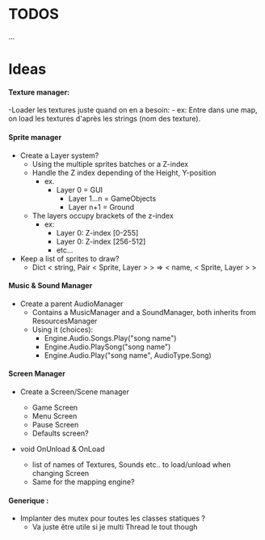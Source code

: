﻿
# TODOS

...

# Ideas

#### Texture manager:

-Loader les textures juste quand on en a besoin:
	- ex: Entre dans une map, on load les textures d'après les strings (nom des texture). 


#### Sprite manager
    
- Create a Layer system?
	- Using the multiple sprites batches or a Z-index
  	- Handle the Z index depending of the Height, Y-position
		- ex. 
			- Layer 0 = GUI 
		    	- Layer 1...n = GameObjects 
		    	- Layer n+1 = Ground
	- The layers occupy brackets of the z-index
		- ex: 
			- Layer 0: Z-index [0-255]
			- Layer 0: Z-index [256-512]
			- etc...
- Keep a list of sprites to draw?
	- Dict < string, Pair < Sprite, Layer > > => < name, < Sprite, Layer > >


#### Music & Sound Manager
- Create a parent AudioManager
	- Contains a MusicManager and a SoundManager, both inherits from ResourcesManager
	- Using it (choices):
 		- Engine.Audio.Songs.Play("song name")
		- Engine.Audio.PlaySong("song name")
		- Engine.Audio.Play("song name", AudioType.Song)

#### Screen Manager

- Create a Screen/Scene manager
	- Game Screen
	- Menu Screen
	- Pause Screen
	- Defaults screen?

- void OnUnload & OnLoad
	- list of names of Textures, Sounds etc.. to load/unload when changing Screen
	- Same for the mapping engine?

#### Generique :
	
- Implanter des mutex pour toutes les classes statiques ?
	- Va juste être utile si je multi Thread le tout though
